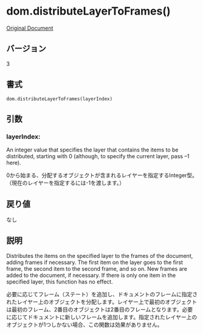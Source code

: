 # dom.distributeLayerToFrames()

[Original Document](http://help.adobe.com/en_US/fireworks/cs/extend/WS5b3ccc516d4fbf351e63e3d1183c94856c-7e1f.html)

## バージョン

3

## 書式

```
dom.distributeLayerToFrames(layerIndex)
```

## 引数

### layerIndex:

An integer value that specifies the layer that contains the items to be distributed, starting with 0 (although, to specify the current layer, pass –1 here).

0から始まる、分配するオブジェクトが含まれるレイヤーを指定するInteger型。（現在のレイヤーを指定するには-1を渡します。）

## 戻り値

なし

## 説明

Distributes the items on the specified layer to the frames of the document, adding frames if necessary. The first item on the layer goes to the first frame, the second item to the second frame, and so on. New frames are added to the document, if necessary. If there is only one item in the specified layer, this function has no effect.

必要に応じてフレーム（ステート）を追加し、ドキュメントのフレームに指定されたレイヤー上のオブジェクトを分配します。レイヤー上で最初のオブジェクトは最初のフレーム、2番目のオブジェクトは2番目のフレームとなります。必要に応じてドキュメントに新しいフレームを追加します。指定されたレイヤー上のオブジェクトが1つしかない場合、この関数は効果がありません。